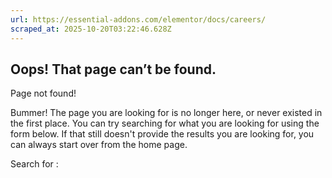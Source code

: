 ```yaml
---
url: https://essential-addons.com/elementor/docs/careers/
scraped_at: 2025-10-20T03:22:46.628Z
---
```


## Oops! That page can’t be found.

Page not found!

Bummer! The page you are looking for is no longer here, or never existed in the first place. You can try searching for what you are looking for using the form below. If that still doesn't provide the results you are looking for, you can always start over from the home page.

Search for :